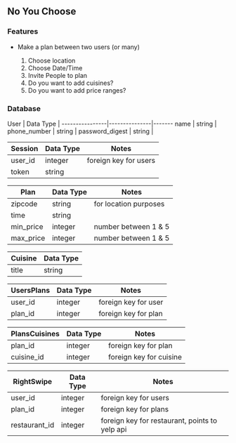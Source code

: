 ## No You Choose

### Features

* Make a plan between two users (or many)

  1. Choose location
  2. Choose Date/Time
  3. Invite People to plan
  4. Do you want to add cuisines?
  5. Do you want to add price ranges?


### Database

User            |   Data Type   |
----------------|---------------|-------
name            |   string      |
phone_number    |   string      |
password_digest |   string      |


Session       |   Data Type   | Notes
--------------|---------------|-------
user_id       |  integer      | foreign key for users
token         |  string       | 


Plan            |   Data Type   | Notes
----------------|---------------|-------
zipcode         |  string       | for location purposes
time            |  string       |
min_price       |  integer      | number between 1 & 5
max_price       |  integer      | number between 1 & 5

Cuisine   |  Data Type
----------|---------------
title     |  string

UsersPlans    |  Data Type   | Notes
--------------|--------------|----------------------
user_id       |  integer     | foreign key for user
plan_id       |  integer     | foreign key for plan

PlansCuisines |  Data Type   | Notes
--------------|--------------|---------
plan_id       |  integer     | foreign key for plan
cuisine_id    |  integer     | foreign key for cuisine

RightSwipe    | Data Type    | Notes
--------------|--------------|-------------------------
user_id       | integer      | foreign key for users
plan_id       | integer      | foreign key for plans
restaurant_id | integer      | foreign key for restaurant, points to yelp api
